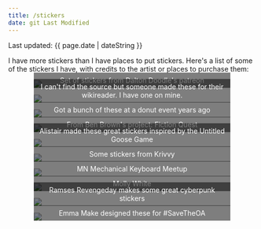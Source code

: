 ```yaml
---
title: /stickers
date: git Last Modified
---
```


<p class="text-center">Last updated: <time class="dt-published" datetime="{{ page.date | dateISO }}">{{ page.date | dateString }}</time></p>

I have more stickers than I have places to put stickers. Here's a list of some of the stickers I have, with credits to the artist or places to purchase them:

<style>
	figure {
		position: relative;
		max-width: 400px;
		margin: 1em auto;
	}
	figure a {
		display: block;
	}
	figcaption {
		position: absolute;
		left: 0; right: 0;
		bottom: 0;
		padding: .5em;
		background-color: rgba(0,0,0,.5);
		color: #fff;
		text-align: center;
	}
</style>

<figure>
	<a href="https://daltondoodles.bigcartel.com/">
		<img src="/assets/images/stickers/daltondoodles.jpg" />
		<figcaption>Set of stickers from Dalton Doodle's patreon</figcaption>
	</a>
</figure>
<figure>
	<img src="/assets/images/stickers/dontpanic.jpg" />
	<figcaption>I can't find the source but someone made these for their wikireader. I have one on mine.</figcaption>
</figure>
<figure>
	<img src="/assets/images/stickers/donuted.jpg" />
	<figcaption>Got a bunch of these at a donut event years ago</figcaption>
</figure>
<figure>
	<a href="https://benbrown.com/">
		<img src="/assets/images/stickers/fictionquest.jpg" />
		<figcaption>From Ben Brown's project: Fiction Quest</figcaption>
	</a>
</figure>
<figure>
	<a href="https://ko-fi.com/alistairshepherd">
		<img src="/assets/images/stickers/goose.jpg" />
		<figcaption>Alistair made these great stickers inspired by the Untitled Goose Game</figcaption>
	</a>
</figure>
<figure>
	<img src="/assets/images/stickers/krivvy.jpg" />
	<figcaption>Some stickers from Krivvy</figcaption>
</figure>
<figure>
	<img src="/assets/images/stickers/mnmk.jpg" />
	<figcaption>MN Mechanical Keyboard Meetup</figcaption>
</figure>
<figure>
	<a href="https://store.mollywhite.net/">
		<img src="/assets/images/stickers/citation.jpg" />
		<figcaption>Molly White</figcaption>
	</a>
</figure>
<figure>
	<a href="https://ko-fi.com/revengeday/">
		<img src="/assets/images/stickers/revengeday.jpg" />
		<figcaption>Ramses Revengeday makes some great cyberpunk stickers</figcaption>
	</a>
</figure>
<figure>
	<a href="https://www.instagram.com/emma.make/">
		<img src="/assets/images/stickers/savetheoa.jpg" />
		<figcaption>Emma Make designed these for #SaveTheOA</figcaption>
	</a>
</figure>
